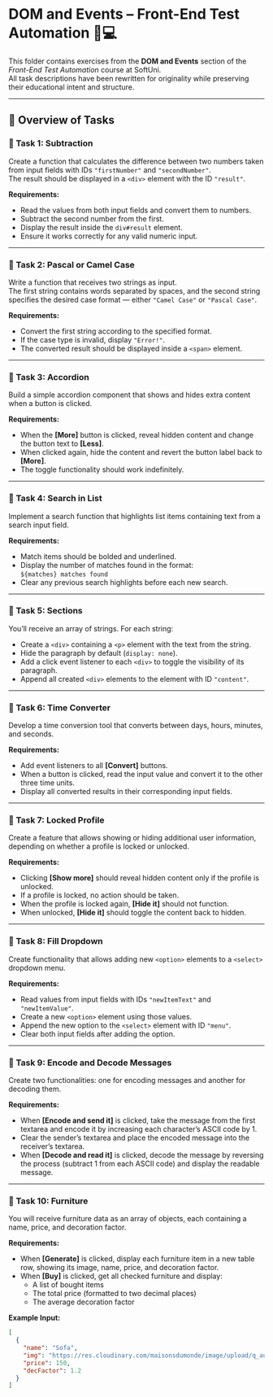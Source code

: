 # DOM and Events – Front-End Test Automation 🧑💻  

This folder contains exercises from the **DOM and Events** section of the _Front-End Test Automation_ course at SoftUni.  
All task descriptions have been rewritten for originality while preserving their educational intent and structure.  

---

## 🔧 Overview of Tasks  

### 📝 Task 1: Subtraction  
Create a function that calculates the difference between two numbers taken from input fields with IDs `"firstNumber"` and `"secondNumber"`.  
The result should be displayed in a `<div>` element with the ID `"result"`.  

**Requirements:**  
- Read the values from both input fields and convert them to numbers.  
- Subtract the second number from the first.  
- Display the result inside the `div#result` element.  
- Ensure it works correctly for any valid numeric input.  

---

### 📝 Task 2: Pascal or Camel Case  
Write a function that receives two strings as input.  
The first string contains words separated by spaces, and the second string specifies the desired case format — either `"Camel Case"` or `"Pascal Case"`.  

**Requirements:**  
- Convert the first string according to the specified format.  
- If the case type is invalid, display `"Error!"`.  
- The converted result should be displayed inside a `<span>` element.  

---

### 📝 Task 3: Accordion  
Build a simple accordion component that shows and hides extra content when a button is clicked.  

**Requirements:**  
- When the **[More]** button is clicked, reveal hidden content and change the button text to **[Less]**.  
- When clicked again, hide the content and revert the button label back to **[More]**.  
- The toggle functionality should work indefinitely.  

---

### 📝 Task 4: Search in List  
Implement a search function that highlights list items containing text from a search input field.  

**Requirements:**  
- Match items should be bolded and underlined.  
- Display the number of matches found in the format:  
  ```${matches} matches found```  
- Clear any previous search highlights before each new search.  

---

### 📝 Task 5: Sections  
You’ll receive an array of strings. For each string:  
- Create a `<div>` containing a `<p>` element with the text from the string.  
- Hide the paragraph by default (`display: none`).  
- Add a click event listener to each `<div>` to toggle the visibility of its paragraph.  
- Append all created `<div>` elements to the element with ID `"content"`.  

---

### 📝 Task 6: Time Converter  
Develop a time conversion tool that converts between days, hours, minutes, and seconds.  

**Requirements:**  
- Add event listeners to all **[Convert]** buttons.  
- When a button is clicked, read the input value and convert it to the other three time units.  
- Display all converted results in their corresponding input fields.  

---

### 📝 Task 7: Locked Profile  
Create a feature that allows showing or hiding additional user information, depending on whether a profile is locked or unlocked.  

**Requirements:**  
- Clicking **[Show more]** should reveal hidden content only if the profile is unlocked.  
- If a profile is locked, no action should be taken.  
- When the profile is locked again, **[Hide it]** should not function.  
- When unlocked, **[Hide it]** should toggle the content back to hidden.  

---

### 📝 Task 8: Fill Dropdown  
Create functionality that allows adding new `<option>` elements to a `<select>` dropdown menu.  

**Requirements:**  
- Read values from input fields with IDs `"newItemText"` and `"newItemValue"`.  
- Create a new `<option>` element using those values.  
- Append the new option to the `<select>` element with ID `"menu"`.  
- Clear both input fields after adding the option.  

---

### 📝 Task 9: Encode and Decode Messages  
Create two functionalities: one for encoding messages and another for decoding them.  

**Requirements:**  
- When **[Encode and send it]** is clicked, take the message from the first textarea and encode it by increasing each character’s ASCII code by 1.  
- Clear the sender’s textarea and place the encoded message into the receiver’s textarea.  
- When **[Decode and read it]** is clicked, decode the message by reversing the process (subtract 1 from each ASCII code) and display the readable message.  

---

### 📝 Task 10: Furniture  
You will receive furniture data as an array of objects, each containing a name, price, and decoration factor.  

**Requirements:**  
- When **[Generate]** is clicked, display each furniture item in a new table row, showing its image, name, price, and decoration factor.  
- When **[Buy]** is clicked, get all checked furniture and display:  
  - A list of bought items  
  - The total price (formatted to two decimal places)  
  - The average decoration factor  

**Example Input:**  
```json
[
  {
    "name": "Sofa",
    "img": "https://res.cloudinary.com/maisonsdumonde/image/upload/q_auto,f_auto/w_200/img/grey-3-seater-sofa-bed-200-13-0-175521_9.jpg",
    "price": 150,
    "decFactor": 1.2
  }
]
```

